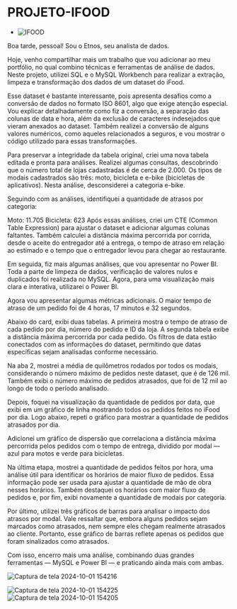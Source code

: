 # PROJETO-IFOOD

-  ![IFOOD](https://github.com/user-attachments/assets/3d97affc-2c17-40ea-906a-d15da9725e64)

Boa tarde, pessoal! Sou o Etnos, seu analista de dados.

Hoje, venho compartilhar mais um trabalho que vou adicionar ao meu portfólio, no qual combino técnicas e ferramentas de análise de dados. Neste projeto, utilizei SQL e o MySQL Workbench para realizar a extração, limpeza e transformação dos dados de um dataset do iFood.

Esse dataset é bastante interessante, pois apresenta desafios como a conversão de dados no formato ISO 8601, algo que exige atenção especial. Vou explicar detalhadamente como fiz a conversão, a separação das colunas de data e hora, além da exclusão de caracteres indesejados que vieram anexados ao dataset. Também realizei a conversão de alguns valores numéricos, como aqueles relacionados a seguros, e vou mostrar o código utilizado para essas transformações.

Para preservar a integridade da tabela original, criei uma nova tabela editada e pronta para análises. Realizei algumas consultas, descobrindo que o número total de lojas cadastradas é de cerca de 2.000. Os tipos de modais cadastrados são três: moto, bicicleta e e-bike (bicicletas de aplicativos). Nesta análise, desconsiderei a categoria e-bike.

Seguindo com as análises, identifiquei a quantidade de atrasos por categoria:

Moto: 11.705
Bicicleta: 623
Após essas análises, criei um CTE (Common Table Expression) para ajustar o dataset e adicionar algumas colunas faltantes. Também calculei a distância máxima percorrida por corrida, desde o aceite do entregador até a entrega, o tempo de atraso em relação ao estimado e o tempo que o entregador levou para chegar ao restaurante.

Em seguida, fiz mais algumas análises, que vou apresentar no Power BI. Toda a parte de limpeza de dados, verificação de valores nulos e duplicados foi realizada no MySQL. Agora, para uma visualização mais clara e interativa, utilizarei o Power BI.

Agora vou apresentar algumas métricas adicionais. O maior tempo de atraso de um pedido foi de 4 horas, 17 minutos e 32 segundos.

Abaixo do card, exibi duas tabelas. A primeira mostra o tempo de atraso de cada pedido por dia, número do pedido e ID da loja. A segunda tabela exibe a distância máxima percorrida por cada pedido. Os filtros de data estão conectados com as informações do dataset, permitindo que datas específicas sejam analisadas conforme necessário.

Na aba 2, mostrei a média de quilômetros rodados por todos os modais, considerando o número máximo de pedidos neste dataset, que é de 126 mil. Também exibi o número máximo de pedidos atrasados, que foi de 12 mil ao longo de todo o período analisado.

Depois, foquei na visualização da quantidade de pedidos por data, que exibi em um gráfico de linha mostrando todos os pedidos feitos no iFood por dia. Logo abaixo, repeti o gráfico para mostrar a quantidade de pedidos atrasados por dia.

Adicionei um gráfico de dispersão que correlaciona a distância máxima percorrida pelos pedidos com o tempo de entrega, dividido por modal — azul para motos e verde para bicicletas.

Na última etapa, mostrei a quantidade de pedidos feitos por hora, uma análise útil para identificar os horários de maior fluxo de pedidos. Essa informação pode ser usada para ajustar a quantidade de mão de obra nesses horários. Também destaquei os horários com maior fluxo de pedidos e, por fim, exibi novamente a quantidade de modais por categoria.

Por último, utilizei três gráficos de barras para analisar o impacto dos atrasos por modal. Vale ressaltar que, embora alguns pedidos sejam marcados como atrasados, nem sempre eles chegam realmente atrasados ao cliente. Portanto, esse gráfico de barras reflete apenas os pedidos que foram sinalizados como atrasados.

Com isso, encerro mais uma análise, combinando duas grandes ferramentas — MySQL e Power BI — e praticando ainda mais com ambas.


![Captura de tela 2024-10-01 154216](https://github.com/user-attachments/assets/f75b9b94-d2e4-4d5b-824b-44249d9f5cc4)

![Captura de tela 2024-10-01 154225](https://github.com/user-attachments/assets/4b43a70a-c3df-4b57-a5cb-983b3a92d632)
![Captura de tela 2024-10-01 154205](https://github.com/user-attachments/assets/47b8c48c-3255-4628-866a-100b15484f60)
